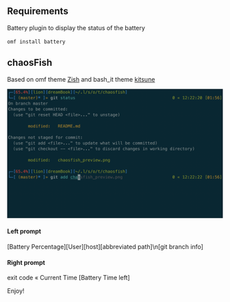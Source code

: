 ## Requirements

Battery plugin to display the status of the battery

`omf install battery`

## chaosFish

Based on omf theme [Zish](https://github.com/oh-my-fish/theme-zish) and bash_it theme [kitsune](https://github.com/Bash-it/bash-it/tree/master/themes/kitsune)

![chaosFish](./chaosfish_preview.png)

#### Left prompt

[Battery Percentage][User][host][abbreviated path]\n[git branch info]

#### Right prompt

exit code « Current Time [Battery Time left]

Enjoy!
